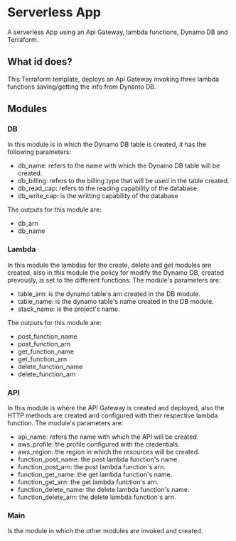 # Serverless App
A serverless App using an Api Gateway, lambda functions, Dynamo DB and Terraform.

## What id does?
This Terraform template, deploys an Api Gateway invoking three lambda functions saving/getting the info from Dynamo DB.

## Modules

### DB
In this module is in which the Dynamo DB table is created, it has the following parameters:

* db_name: refers to the name with which the Dynamo DB table will be created.
* db_billing: refers to the billing type that will be used in the table created.
* db_read_cap: refers to the reading capability of the database.
* db_write_cap: is the writting capability of the database

The outputs for this module are:
* db_arn
* db_name

### Lambda
In this module the lambdas for the create, delete and get modules are created, also in this module the policy for modify the Dynamo DB, created prevously, is set to the different functions. The module's parameters are:
 
* table_arn: is the dynamo table's arn created in the DB module.
* table_name:  is the dynamo table's name created in the DB module.
* stack_name: is the project's name.

The outputs for this module are:

* post_function_name
* post_function_arn
* get_function_name
* get_function_arn
* delete_function_name
* delete_function_arn

### API
In this module is where the API Gateway is created and deployed, also the HTTP methods are created and configured with their respective lambda function. The module's parameters are:

* api_name: refers the name with which the API will be created.
* aws_profile: the profile configured with the credentials.
* aws_region: the region in which the resources will be created.
* function_post_name: the post lambda function's name.
* function_post_arn: the post lambda function's arn.
* function_get_name: the get lambda function's name.
* function_get_arn: the get lambda function's arn.
* function_delete_name: the delete lambda function's name.
* function_delete_arn: the delete lambda function's arn.

### Main
Is the module in which the other modules are invoked and created.
